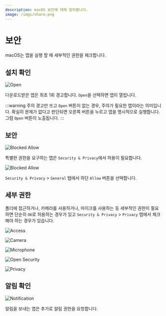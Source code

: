 ```yaml
---
description: macOS 보안에 대해 알아봅니다.
image: /imgs/share.png
---
```


# 보안

macOS는 앱을 실행 할 때 세부적인 권한을 체크합니다.

## 설치 확인

<div class="image-350 no-radius">

![Open](./imgs/security/open.png)

</div>

다운로드받은 앱은 최초 1회 경고합니다. `Open`을 선택하면 앱이 열립니다.

:::warning 주의
경고만 뜨고 `Open` 버튼이 없는 경우, 주의가 필요한 앱이라는 의미입니다. 확실히 문제가 없다고 판단되면 오른쪽 버튼을 누르고 앱을 명시적으로 실행합니다. 그럼 `Open` 버튼이 노출됩니다.
:::

## 보안

<div class="image-350 no-radius">

![Blocked Allow](./imgs/security/block-popup.png)

</div>

특별한 권한을 요구하는 앱은 `Security & Privacy`에서 허용이 필요합니다.

<div class="image-600 no-radius">

![Blocked Allow](./imgs/security/blocked.png)

</div>

`Security & Privacy` > `General` 탭에서 하단 `Allow` 버튼을 선택합니다.

## 세부 권한

폴더에 접근하거나, 카메라를 사용하거나, 마이크를 사용하는 등 세부적인 권한이 필요하면 단순히 `OK`로 허용하는 경우가 있고 `Security & Privacy` > `Privacy` 탭에서 체크해야 하는 경우가 있습니다.

<div class="image-350 no-radius">

![Access](./imgs/security/access.png)

![Camera](./imgs/security/camera.png)

![Microphone](./imgs/security/microphone.png)

</div>

<div class="image-450 no-radius">

![Open Security](./imgs/security/open-security.png)

</div>

<div class="image-600 no-radius">

![Privacy](./imgs/security/privacy-tab.png)

</div>

## 알림 확인

<div class="image-350 no-radius">

![Notification](./imgs/security/notification.png)

</div>

알림을 보내는 앱은 추가로 알림 권한을 요청합니다.

